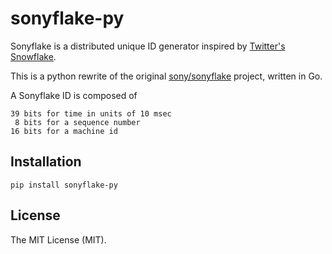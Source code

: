 # sonyflake-py

Sonyflake is a distributed unique ID generator inspired by [Twitter's Snowflake](https://blog.twitter.com/2010/announcing-snowflake).

This is a python rewrite of the original [sony/sonyflake](https://github.com/sony/sonyflake) project, written in Go.

A Sonyflake ID is composed of

    39 bits for time in units of 10 msec
     8 bits for a sequence number
    16 bits for a machine id

## Installation

``` shell
pip install sonyflake-py
```

## License

The MIT License (MIT).
